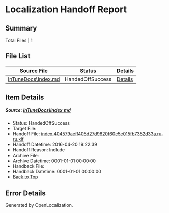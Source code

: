 # <a name='report-top'></a> Localization Handoff Report

## Summary
 Total Files | 1

## File List
 Source File | Status | Details 
 ----------- | ------ | ------- 
 [InTuneDocs\index.md](https://github.com/Microsoft/IntuneDocs-pr/blob/5b0121e340408db73c37c65d6282bbe2d591beb8/InTuneDocs/index.md) | HandedOffSuccess | [Details](#cd1919de690778d528d18a18409b4238d209f478681)

## Item Details
##### <a name='cd1919de690778d528d18a18409b4238d209f478681'></a> Source: [InTuneDocs\index.md](https://github.com/Microsoft/IntuneDocs-pr/blob/5b0121e340408db73c37c65d6282bbe2d591beb8/InTuneDocs/index.md)
* Status: HandedOffSuccess
* Target File: 
* Handoff File: [index.404579aeff405d27d9820f60e5e015fb7352d33a.ru-ru.xlf](https://github.com/Microsoft/EM.handoff/blob/aab4db8224ba948e3da858dd65e93e881ea1117e/ol-handoff/Microsoft/IntuneDocs-pr.ru-ru/master/index.404579aeff405d27d9820f60e5e015fb7352d33a.ru-ru.xlf)
* Handoff Datetime: 2016-04-20 19:22:39
* Handoff Reason: Include
* Archive File: 
* Archive Datetime: 0001-01-01 00:00:00
* Handback File: 
* Handback Datetime: 0001-01-01 00:00:00
* [Back to Top](#report-top)


## Error Details

Generated by OpenLocalization.
